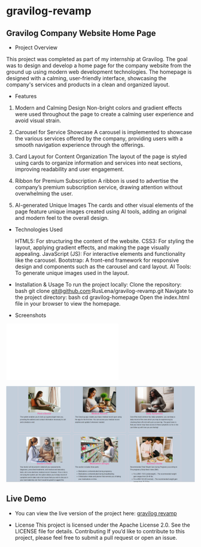 # gravilog-revamp
## Gravilog Company Website Home Page
* Project Overview

This project was completed as part of my internship at Gravilog. The goal was to design and develop a home page for the company website from the ground up using modern web development technologies. The homepage is designed with a calming, user-friendly interface, showcasing the company's services and products in a clean and organized layout.

* Features
1. Modern and Calming Design
    Non-bright colors and gradient effects were used throughout the page to create a calming user experience and avoid visual strain.

2. Carousel for Service Showcase
    A carousel is implemented to showcase the various services offered by the company, providing users with a smooth navigation experience through the offerings.

3. Card Layout for Content Organization
    The layout of the page is styled using cards to organize information and services into neat sections, improving readability and user engagement.

4. Ribbon for Premium Subscription
    A ribbon is used to advertise the company’s premium subscription service, drawing attention without overwhelming the user.

5. AI-generated Unique Images
    The cards and other visual elements of the page feature unique images created using AI tools, adding an original and modern feel to the overall design.

* Technologies Used

    HTML5: For structuring the content of the website.
    CSS3: For styling the layout, applying gradient effects, and making the page visually appealing.
    JavaScript (JS): For interactive elements and functionality like the carousel.
    Bootstrap: A front-end framework for responsive design and components such as the carousel and card layout.
    AI Tools: To generate unique images used in the layout.

* Installation & Usage
To run the project locally:
    Clone the repository:
    bash
git clone git@github.com:RusLena/gravilog-revamp.git
Navigate to the project directory:
bash
    cd gravilog-homepage
    Open the index.html file in your browser to view the homepage.

* Screenshots
  
![Gravilog Home Page](doctor-info.html)

![Cards](Gravilog-cards.png)

## Live Demo
* You can view the live version of the project here: [gravilog revamp](https://ruslena.github.io/gravilog-revamp/index.html)

* License
This project is licensed under the Apache License 2.0. See the LICENSE file for details.
Contributing
If you’d like to contribute to this project, please feel free to submit a pull request or open an issue.
